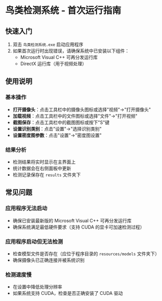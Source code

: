 # 鸟类检测系统 - 首次运行指南

## 快速入门

1. 双击 `鸟类检测系统.exe` 启动应用程序
2. 如果首次运行时出现错误，请确保系统中已安装以下组件：
   - Microsoft Visual C++ 可再分发运行库
   - DirectX 运行库（用于视频处理）

## 使用说明

### 基本操作

- **打开摄像头**：点击工具栏中的摄像头图标或选择"视频"->"打开摄像头"
- **加载视频**：点击工具栏中的文件图标或选择"文件"->"打开视频"
- **截图保存**：点击工具栏中的截图图标或按下"S"键
- **设置识别类别**：点击"设置"->"选择识别类别"
- **设置密度图参数**：点击"设置"->"密度图设置"

### 结果分析

- 检测结果将实时显示在主界面上
- 统计数据会在右侧面板中更新
- 检测记录保存在 `results` 文件夹下

## 常见问题

### 应用程序无法启动

- 确保已安装最新版的 Microsoft Visual C++ 可再分发运行库
- 确保系统满足最低硬件要求（支持 CUDA 的显卡可加速检测过程）

### 应用程序启动但无法检测

- 检查模型文件是否存在（应位于程序目录的 `resources/models` 文件夹下）
- 确保摄像头已正确连接并被系统识别

### 检测速度慢

- 在设置中降低处理分辨率
- 如果系统支持 CUDA，检查是否正确安装了 CUDA 驱动

